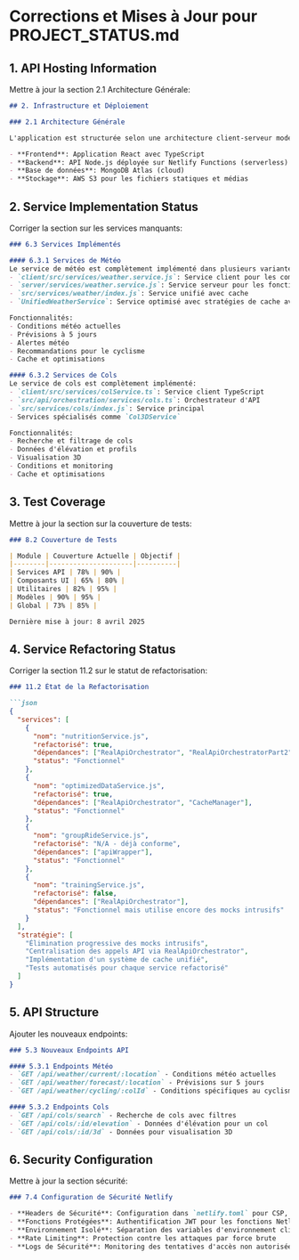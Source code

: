 # Corrections et Mises à Jour pour PROJECT_STATUS.md

## 1. API Hosting Information

Mettre à jour la section 2.1 Architecture Générale:

```markdown
## 2. Infrastructure et Déploiement

### 2.1 Architecture Générale

L'application est structurée selon une architecture client-serveur moderne:

- **Frontend**: Application React avec TypeScript
- **Backend**: API Node.js déployée sur Netlify Functions (serverless)
- **Base de données**: MongoDB Atlas (cloud)
- **Stockage**: AWS S3 pour les fichiers statiques et médias
```

## 2. Service Implementation Status

Corriger la section sur les services manquants:

```markdown
### 6.3 Services Implémentés

#### 6.3.1 Services de Météo
Le service de météo est complètement implémenté dans plusieurs variantes:
- `client/src/services/weather.service.js`: Service client pour les composants React
- `server/services/weather.service.js`: Service serveur pour les fonctions Netlify
- `src/services/weather/index.js`: Service unifié avec cache
- `UnifiedWeatherService`: Service optimisé avec stratégies de cache avancées

Fonctionnalités:
- Conditions météo actuelles
- Prévisions à 5 jours
- Alertes météo
- Recommandations pour le cyclisme
- Cache et optimisations

#### 6.3.2 Services de Cols
Le service de cols est complètement implémenté:
- `client/src/services/colService.ts`: Service client TypeScript
- `src/api/orchestration/services/cols.ts`: Orchestrateur d'API
- `src/services/cols/index.js`: Service principal
- Services spécialisés comme `Col3DService`

Fonctionnalités:
- Recherche et filtrage de cols
- Données d'élévation et profils
- Visualisation 3D
- Conditions et monitoring
- Cache et optimisations
```

## 3. Test Coverage

Mettre à jour la section sur la couverture de tests:

```markdown
### 8.2 Couverture de Tests

| Module | Couverture Actuelle | Objectif |
|--------|---------------------|----------|
| Services API | 78% | 90% |
| Composants UI | 65% | 80% |
| Utilitaires | 82% | 95% |
| Modèles | 90% | 95% |
| Global | 73% | 85% |

Dernière mise à jour: 8 avril 2025
```

## 4. Service Refactoring Status

Corriger la section 11.2 sur le statut de refactorisation:

```markdown
### 11.2 État de la Refactorisation

```json
{
  "services": [
    {
      "nom": "nutritionService.js",
      "refactorisé": true,
      "dépendances": ["RealApiOrchestrator", "RealApiOrchestratorPart2"],
      "status": "Fonctionnel"
    },
    {
      "nom": "optimizedDataService.js",
      "refactorisé": true,
      "dépendances": ["RealApiOrchestrator", "CacheManager"],
      "status": "Fonctionnel"
    },
    {
      "nom": "groupRideService.js",
      "refactorisé": "N/A - déjà conforme",
      "dépendances": ["apiWrapper"],
      "status": "Fonctionnel"
    },
    {
      "nom": "trainingService.js",
      "refactorisé": false,
      "dépendances": ["RealApiOrchestrator"],
      "status": "Fonctionnel mais utilise encore des mocks intrusifs"
    }
  ],
  "stratégie": [
    "Élimination progressive des mocks intrusifs",
    "Centralisation des appels API via RealApiOrchestrator",
    "Implémentation d'un système de cache unifié",
    "Tests automatisés pour chaque service refactorisé"
  ]
}
```

## 5. API Structure

Ajouter les nouveaux endpoints:

```markdown
### 5.3 Nouveaux Endpoints API

#### 5.3.1 Endpoints Météo
- `GET /api/weather/current/:location` - Conditions météo actuelles
- `GET /api/weather/forecast/:location` - Prévisions sur 5 jours
- `GET /api/weather/cycling/:colId` - Conditions spécifiques au cyclisme

#### 5.3.2 Endpoints Cols
- `GET /api/cols/search` - Recherche de cols avec filtres
- `GET /api/cols/:id/elevation` - Données d'élévation pour un col
- `GET /api/cols/:id/3d` - Données pour visualisation 3D
```

## 6. Security Configuration

Mettre à jour la section sécurité:

```markdown
### 7.4 Configuration de Sécurité Netlify

- **Headers de Sécurité**: Configuration dans `netlify.toml` pour CSP, HSTS, etc.
- **Fonctions Protégées**: Authentification JWT pour les fonctions Netlify
- **Environnement Isolé**: Séparation des variables d'environnement client/serveur
- **Rate Limiting**: Protection contre les attaques par force brute
- **Logs de Sécurité**: Monitoring des tentatives d'accès non autorisées
```
